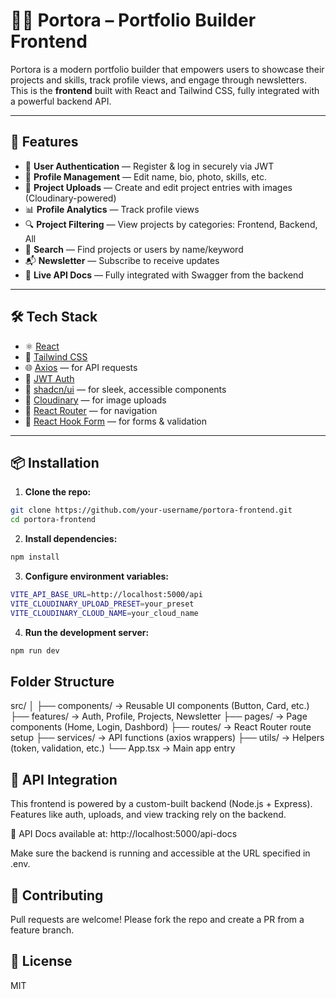 # 🧑‍💻 Portora – Portfolio Builder Frontend

Portora is a modern portfolio builder that empowers users to showcase their projects and skills, track profile views, and engage through newsletters. This is the **frontend** built with React and Tailwind CSS, fully integrated with a powerful backend API.

---

## 🚀 Features

- 🔐 **User Authentication** — Register & log in securely via JWT
- 👤 **Profile Management** — Edit name, bio, photo, skills, etc.
- 💾 **Project Uploads** — Create and edit project entries with images (Cloudinary-powered)
- 📊 **Profile Analytics** — Track profile views
- 🔍 **Project Filtering** — View projects by categories: Frontend, Backend, All
- 🔎 **Search** — Find projects or users by name/keyword
- 📬 **Newsletter** — Subscribe to receive updates
- 📘 **Live API Docs** — Fully integrated with Swagger from the backend

---

## 🛠 Tech Stack

- ⚛️ [React](https://reactjs.org/)
- 💨 [Tailwind CSS](https://tailwindcss.com/)
- 🌐 [Axios](https://axios-http.com/) — for API requests
- 🔐 [JWT Auth](https://jwt.io/)
- 💅 [shadcn/ui](https://ui.shadcn.com/) — for sleek, accessible components
- 📁 [Cloudinary](https://cloudinary.com/) — for image uploads
- 🧭 [React Router](https://reactrouter.com/) — for navigation
- 🔎 [React Hook Form](https://react-hook-form.com/) — for forms & validation

---

## 📦 Installation

1. **Clone the repo:**

```bash
git clone https://github.com/your-username/portora-frontend.git
cd portora-frontend
```

2. **Install dependencies:**

```bash
npm install
```

3. **Configure environment variables:**

```bash
VITE_API_BASE_URL=http://localhost:5000/api
VITE_CLOUDINARY_UPLOAD_PRESET=your_preset
VITE_CLOUDINARY_CLOUD_NAME=your_cloud_name
```

4. **Run the development server:**

```bash
npm run dev
```

##  Folder Structure
src/
│
├── components/       → Reusable UI components (Button, Card, etc.)
├── features/         → Auth, Profile, Projects, Newsletter
├── pages/            → Page components (Home, Login, Dashbord)
├── routes/           → React Router route setup
├── services/         → API functions (axios wrappers)
├── utils/            → Helpers (token, validation, etc.)
└── App.tsx           → Main app entry

## 🔗 API Integration
This frontend is powered by a custom-built backend (Node.js + Express). Features like auth, uploads, and view tracking rely on the backend.

📘 API Docs available at:
http://localhost:5000/api-docs

Make sure the backend is running and accessible at the URL specified in .env.


## 🤝 Contributing
Pull requests are welcome! Please fork the repo and create a PR from a feature branch.

## 📄 License
MIT

